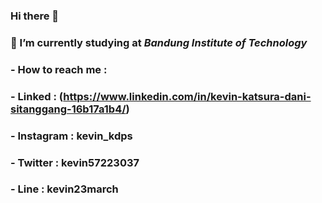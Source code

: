 ### Hi there 👋

###  🔭 I’m currently studying at ***Bandung Institute of Technology***
###  - How to reach me :
###    - Linked     : (https://www.linkedin.com/in/kevin-katsura-dani-sitanggang-16b17a1b4/)
###    - Instagram  : kevin_kdps
###    - Twitter    : kevin57223037
###    - Line       : kevin23march
<!--
**kevinkatsura/kevinkatsura** is a ✨ _special_ ✨ repository because its `README.md` (this file) appears on your GitHub profile.

Here are some ideas to get you started:

- 🌱 I’m currently learning Web Development 
- 👯 I’m looking to collaborate on ...
- 🤔 I’m looking for help with ...
- 💬 Ask me about ...
- 📫 How to reach me: ...
- 😄 Pronouns: ...
- ⚡ Fun fact: ...
-->
